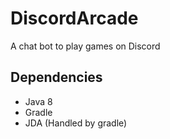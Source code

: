 # DiscordArcade
A chat bot to play games on Discord

## Dependencies
- Java 8
- Gradle
- JDA (Handled by gradle)
